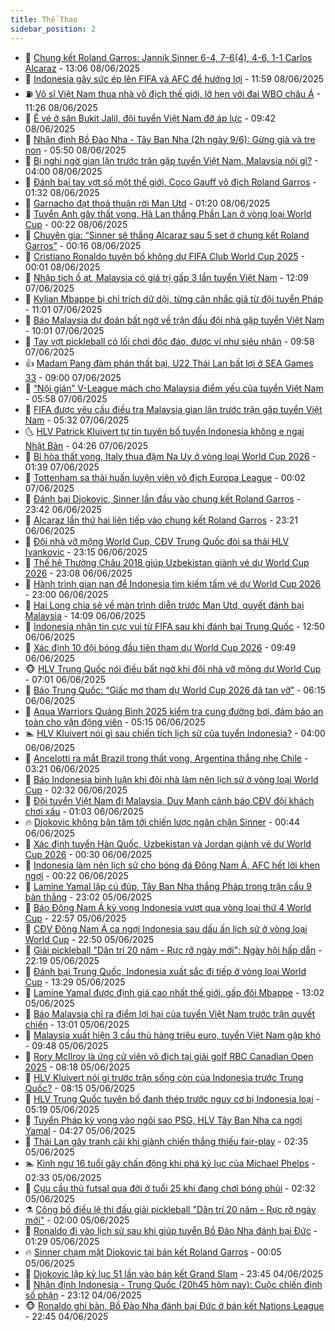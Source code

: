 ```yaml
---
title: Thể Thao
sidebar_position: 2
---
```


<!-- dantri-the-thao:START -->
- 🎡 [Chung kết Roland Garros: Jannik Sinner 6-4, 7-6&lpar;4&rpar;, 4-6, 1-1 Carlos Alcaraz](https://dantri.com.vn/the-thao/chung-ket-roland-garros-jannik-sinner-6-4-7-64-4-6-1-1-carlos-alcaraz-20250608200640928.htm) - 13:06 08/06/2025
- 💯 [Indonesia gây sức ép lên FIFA và AFC để hưởng lợi](https://dantri.com.vn/the-thao/indonesia-gay-suc-ep-len-fifa-va-afc-de-huong-loi-20250608185934721.htm) - 11:59 08/06/2025
- ⛽️ [Võ sĩ Việt Nam thua nhà vô địch thế giới, lỡ hẹn với đai WBO châu Á](https://dantri.com.vn/the-thao/vo-si-viet-nam-thua-nha-vo-dich-the-gioi-lo-hen-voi-dai-wbo-chau-a-20250608182530817.htm) - 11:26 08/06/2025
- 💃 [Ế vé ở sân Bukit Jalil, đội tuyển Việt Nam đỡ áp lực](https://dantri.com.vn/the-thao/e-ve-o-san-bukit-jalil-doi-tuyen-viet-nam-do-ap-luc-20250608160635626.htm) - 09:42 08/06/2025
- 🌈 [Nhận định Bồ Đào Nha - Tây Ban Nha &lpar;2h ngày 9/6&rpar;: Gừng già và tre non](https://dantri.com.vn/the-thao/nhan-dinh-bo-dao-nha-tay-ban-nha-2h-ngay-96-gung-gia-va-tre-non-20250608122544278.htm) - 05:50 08/06/2025
- 🦅 [Bị nghi ngờ gian lận trước trận gặp tuyển Việt Nam, Malaysia nói gì?](https://dantri.com.vn/the-thao/bi-nghi-ngo-gian-lan-truoc-tran-gap-tuyen-viet-nam-malaysia-noi-gi-20250608105120301.htm) - 04:00 08/06/2025
- 🌝 [Đánh bại tay vợt số một thế giới, Coco Gauff vô địch Roland Garros](https://dantri.com.vn/the-thao/danh-bai-tay-vot-so-mot-the-gioi-coco-gauff-vo-dich-roland-garros-20250608083116872.htm) - 01:32 08/06/2025
- 🚀 [Garnacho đạt thoả thuận rời Man Utd](https://dantri.com.vn/the-thao/garnacho-dat-thoa-thuan-roi-man-utd-20250608081051315.htm) - 01:20 08/06/2025
- 🎉 [Tuyển Anh gây thất vọng, Hà Lan thắng Phần Lan ở vòng loại World Cup](https://dantri.com.vn/the-thao/tuyen-anh-gay-that-vong-ha-lan-thang-phan-lan-o-vong-loai-world-cup-20250608071632428.htm) - 00:22 08/06/2025
- 📝 [Chuyên gia: “Sinner sẽ thắng Alcaraz sau 5 set ở chung kết Roland Garros”](https://dantri.com.vn/the-thao/chuyen-gia-sinner-se-thang-alcaraz-sau-5-set-o-chung-ket-roland-garros-20250608000552508.htm) - 00:16 08/06/2025
- 🦄 [Cristiano Ronaldo tuyên bố không dự FIFA Club World Cup 2025](https://dantri.com.vn/the-thao/cristiano-ronaldo-tuyen-bo-khong-du-fifa-club-world-cup-2025-20250607230700193.htm) - 00:01 08/06/2025
- 🎉 [Nhập tịch ồ ạt, Malaysia có giá trị gấp 3 lần tuyển Việt Nam](https://dantri.com.vn/the-thao/nhap-tich-o-at-malaysia-co-gia-tri-gap-3-lan-tuyen-viet-nam-20250607190628582.htm) - 12:09 07/06/2025
- 💼 [Kylian Mbappe bị chỉ trích dữ dội, từng cân nhắc giã từ đội tuyển Pháp](https://dantri.com.vn/the-thao/kylian-mbappe-bi-chi-trich-du-doi-tung-can-nhac-gia-tu-doi-tuyen-phap-20250607172041782.htm) - 11:01 07/06/2025
- 🤡 [Báo Malaysia dự đoán bất ngờ về trận đấu đội nhà gặp tuyển Việt Nam](https://dantri.com.vn/the-thao/bao-malaysia-du-doan-bat-ngo-ve-tran-dau-doi-nha-gap-tuyen-viet-nam-20250607162402106.htm) - 10:01 07/06/2025
- 🦆 [Tay vợt pickleball có lối chơi độc đáo, được ví như siêu nhân](https://dantri.com.vn/the-thao/tay-vot-pickleball-co-loi-choi-doc-dao-duoc-vi-nhu-sieu-nhan-20250607163559727.htm) - 09:58 07/06/2025
- 👍 [Madam Pang đàm phán thất bại, U22 Thái Lan bất lợi ở SEA Games 33](https://dantri.com.vn/the-thao/madam-pang-dam-phan-that-bai-u22-thai-lan-bat-loi-o-sea-games-33-20250607140101445.htm) - 09:00 07/06/2025
- 💼 [“Nội gián” V-League mách cho Malaysia điểm yếu của tuyển Việt Nam](https://dantri.com.vn/the-thao/noi-gian-v-league-mach-cho-malaysia-diem-yeu-cua-tuyen-viet-nam-20250607125801334.htm) - 05:58 07/06/2025
- 🦒 [FIFA được yêu cầu điều tra Malaysia gian lận trước trận gặp tuyển Việt Nam](https://dantri.com.vn/the-thao/fifa-duoc-yeu-cau-dieu-tra-malaysia-gian-lan-truoc-tran-gap-tuyen-viet-nam-20250607120844394.htm) - 05:32 07/06/2025
- 🌜 [HLV Patrick Kluivert tự tin tuyên bố tuyển Indonesia không e ngại Nhật Bản](https://dantri.com.vn/the-thao/hlv-patrick-kluivert-tu-tin-tuyen-bo-tuyen-indonesia-khong-e-ngai-nhat-ban-20250607102749457.htm) - 04:26 07/06/2025
- 🦆 [Bỉ hòa thất vọng, Italy thua đậm Na Uy ở vòng loại World Cup 2026](https://dantri.com.vn/the-thao/bi-hoa-that-vong-italy-thua-dam-na-uy-o-vong-loai-world-cup-2026-20250607081111557.htm) - 01:39 07/06/2025
- 💪 [Tottenham sa thải huấn luyện viên vô địch Europa League](https://dantri.com.vn/the-thao/tottenham-sa-thai-huan-luyen-vien-vo-dich-europa-league-20250607070146143.htm) - 00:02 07/06/2025
- 🧠 [Đánh bại Djokovic, Sinner lần đầu vào chung kết Roland Garros](https://dantri.com.vn/the-thao/danh-bai-djokovic-sinner-lan-dau-vao-chung-ket-roland-garros-20250607064057557.htm) - 23:42 06/06/2025
- 🦄 [Alcaraz lần thứ hai liên tiếp vào chung kết Roland Garros](https://dantri.com.vn/the-thao/alcaraz-lan-thu-hai-lien-tiep-vao-chung-ket-roland-garros-20250607062132477.htm) - 23:21 06/06/2025
- 🥸 [Đội nhà vỡ mộng World Cup, CĐV Trung Quốc đòi sa thải HLV Ivankovic](https://dantri.com.vn/the-thao/doi-nha-vo-mong-world-cup-cdv-trung-quoc-doi-sa-thai-hlv-ivankovic-20250606231631680.htm) - 23:15 06/06/2025
- 🤠 [Thế hệ Thường Châu 2018 giúp Uzbekistan giành vé dự World Cup 2026](https://dantri.com.vn/the-thao/the-he-thuong-chau-2018-giup-uzbekistan-gianh-ve-du-world-cup-2026-20250607002743075.htm) - 23:08 06/06/2025
- 👺 [Hành trình gian nan để Indonesia tìm kiếm tấm vé dự World Cup 2026](https://dantri.com.vn/the-thao/hanh-trinh-gian-nan-de-indonesia-tim-kiem-tam-ve-du-world-cup-2026-20250606171729866.htm) - 23:00 06/06/2025
- 📝 [Hai Long chia sẻ về màn trình diễn trước Man Utd, quyết đánh bại Malaysia](https://dantri.com.vn/the-thao/hai-long-chia-se-ve-man-trinh-dien-truoc-man-utd-quyet-danh-bai-malaysia-20250606210908135.htm) - 14:09 06/06/2025
- 🦆 [Indonesia nhận tin cực vui từ FIFA sau khi đánh bại Trung Quốc](https://dantri.com.vn/the-thao/indonesia-nhan-tin-cuc-vui-tu-fifa-sau-khi-danh-bai-trung-quoc-20250606195056292.htm) - 12:50 06/06/2025
- 🥳 [Xác định 10 đội bóng đầu tiên tham dự World Cup 2026](https://dantri.com.vn/the-thao/xac-dinh-10-doi-bong-dau-tien-tham-du-world-cup-2026-20250606164907507.htm) - 09:49 06/06/2025
- 🐵 [HLV Trung Quốc nói điều bất ngờ khi đội nhà vỡ mộng dự World Cup](https://dantri.com.vn/the-thao/hlv-trung-quoc-noi-dieu-bat-ngo-khi-doi-nha-vo-mong-du-world-cup-20250606132719561.htm) - 07:01 06/06/2025
- 🤩 [Báo Trung Quốc: “Giấc mơ tham dự World Cup 2026 đã tan vỡ”](https://dantri.com.vn/the-thao/bao-trung-quoc-giac-mo-tham-du-world-cup-2026-da-tan-vo-20250606075832643.htm) - 06:15 06/06/2025
- 🤠 [Aqua Warriors Quảng Bình 2025 kiểm tra cung đường bơi, đảm bảo an toàn cho vận động viên](https://dantri.com.vn/the-thao/aqua-warriors-quang-binh-2025-kiem-tra-cung-duong-boi-dam-bao-an-toan-cho-van-dong-vien-20250606114610147.htm) - 05:15 06/06/2025
- 🏊 [HLV Kluivert nói gì sau chiến tích lịch sử của tuyển Indonesia?](https://dantri.com.vn/the-thao/hlv-kluivert-noi-gi-sau-chien-tich-lich-su-cua-tuyen-indonesia-20250606104055392.htm) - 04:00 06/06/2025
- 🗽 [Ancelotti ra mắt Brazil trong thất vọng, Argentina thắng nhẹ Chile](https://dantri.com.vn/the-thao/ancelotti-ra-mat-brazil-trong-that-vong-argentina-thang-nhe-chile-20250606102056743.htm) - 03:21 06/06/2025
- 🚀 [Báo Indonesia bình luận khi đội nhà làm nên lịch sử ở vòng loại World Cup](https://dantri.com.vn/the-thao/bao-indonesia-binh-luan-khi-doi-nha-lam-nen-lich-su-o-vong-loai-world-cup-20250606093218753.htm) - 02:32 06/06/2025
- 🎉 [Đội tuyển Việt Nam đi Malaysia, Duy Mạnh cảnh báo CĐV đội khách chơi xấu](https://dantri.com.vn/the-thao/doi-tuyen-viet-nam-di-malaysia-duy-manh-canh-bao-cdv-doi-khach-choi-xau-20250606080223236.htm) - 01:03 06/06/2025
- 🔥 [Djokovic không bận tâm tới chiến lược ngăn chặn Sinner](https://dantri.com.vn/the-thao/djokovic-khong-ban-tam-toi-chien-luoc-ngan-chan-sinner-20250606074404588.htm) - 00:44 06/06/2025
- 🎉 [Xác định tuyển Hàn Quốc, Uzbekistan và Jordan giành vé dự World Cup 2026](https://dantri.com.vn/the-thao/xac-dinh-tuyen-han-quoc-uzbekistan-va-jordan-gianh-ve-du-world-cup-2026-20250606071737092.htm) - 00:30 06/06/2025
- 🎡 [Indonesia làm nên lịch sử cho bóng đá Đông Nam Á, AFC hết lời khen ngợi](https://dantri.com.vn/the-thao/indonesia-lam-nen-lich-su-cho-bong-da-dong-nam-a-afc-het-loi-khen-ngoi-20250606072212072.htm) - 00:22 06/06/2025
- 🐻 [Lamine Yamal lập cú đúp, Tây Ban Nha thắng Pháp trong trận cầu 9 bàn thắng](https://dantri.com.vn/the-thao/lamine-yamal-lap-cu-dup-tay-ban-nha-thang-phap-trong-tran-cau-9-ban-thang-20250606060223325.htm) - 23:02 05/06/2025
- 🌊 [Báo Đông Nam Á kỳ vọng Indonesia vượt qua vòng loại thứ 4 World Cup](https://dantri.com.vn/the-thao/bao-dong-nam-a-ky-vong-indonesia-vuot-qua-vong-loai-thu-4-world-cup-20250606004648929.htm) - 22:57 05/06/2025
- 💃 [CĐV Đông Nam Á ca ngợi Indonesia sau dấu ấn lịch sử ở vòng loại World Cup](https://dantri.com.vn/the-thao/cdv-dong-nam-a-ca-ngoi-indonesia-sau-dau-an-lich-su-o-vong-loai-world-cup-20250606002218770.htm) - 22:50 05/06/2025
- 🤔 [Giải pickleball &quot;Dân trí 20 năm - Rực rỡ ngày mới&quot;: Ngày hội hấp dẫn](https://dantri.com.vn/the-thao/giai-pickleball-dan-tri-20-nam-ruc-ro-ngay-moi-ngay-hoi-hap-dan-20250605150403244.htm) - 22:19 05/06/2025
- 🤭 [Đánh bại Trung Quốc, Indonesia xuất sắc đi tiếp ở vòng loại World Cup](https://dantri.com.vn/the-thao/danh-bai-trung-quoc-indonesia-xuat-sac-di-tiep-o-vong-loai-world-cup-20250605202903458.htm) - 13:29 05/06/2025
- 👹 [Lamine Yamal được định giá cao nhất thế giới, gấp đôi Mbappe](https://dantri.com.vn/the-thao/lamine-yamal-duoc-dinh-gia-cao-nhat-the-gioi-gap-doi-mbappe-20250605183217458.htm) - 13:02 05/06/2025
- 🗽 [Báo Malaysia chỉ ra điểm lợi hại của tuyển Việt Nam trước trận quyết chiến](https://dantri.com.vn/the-thao/bao-malaysia-chi-ra-diem-loi-hai-cua-tuyen-viet-nam-truoc-tran-quyet-chien-20250605194026463.htm) - 13:01 05/06/2025
- 🥳 [Malaysia xuất hiện 3 cầu thủ hàng triệu euro, tuyển Việt Nam gặp khó](https://dantri.com.vn/the-thao/malaysia-xuat-hien-3-cau-thu-hang-trieu-euro-tuyen-viet-nam-gap-kho-20250605130117973.htm) - 09:48 05/06/2025
- 💃 [Rory McIlroy là ứng cử viên vô địch tại giải golf RBC Canadian Open 2025](https://dantri.com.vn/the-thao/rory-mcilroy-la-ung-cu-vien-vo-dich-tai-giai-golf-rbc-canadian-open-2025-20250605165059743.htm) - 08:18 05/06/2025
- 🧰 [HLV Kluivert nói gì trước trận sống còn của Indonesia trước Trung Quốc?](https://dantri.com.vn/the-thao/hlv-kluivert-noi-gi-truoc-tran-song-con-cua-indonesia-truoc-trung-quoc-20250605142513661.htm) - 08:15 05/06/2025
- 💪 [HLV Trung Quốc tuyên bố đanh thép trước nguy cơ bị Indonesia loại](https://dantri.com.vn/the-thao/hlv-trung-quoc-tuyen-bo-danh-thep-truoc-nguy-co-bi-indonesia-loai-20250605121935758.htm) - 05:19 05/06/2025
- 🚀 [Tuyển Pháp kỳ vọng vào ngôi sao PSG, HLV Tây Ban Nha ca ngợi Yamal](https://dantri.com.vn/the-thao/tuyen-phap-ky-vong-vao-ngoi-sao-psg-hlv-tay-ban-nha-ca-ngoi-yamal-20250605104853285.htm) - 04:27 05/06/2025
- 🤠 [Thái Lan gây tranh cãi khi giành chiến thắng thiếu fair-play](https://dantri.com.vn/the-thao/thai-lan-gay-tranh-cai-khi-gianh-chien-thang-thieu-fair-play-20250605083155352.htm) - 02:35 05/06/2025
- 🏊 [Kình ngư 16 tuổi gây chấn động khi phá kỷ lục của Michael Phelps](https://dantri.com.vn/the-thao/kinh-ngu-16-tuoi-gay-chan-dong-khi-pha-ky-luc-cua-michael-phelps-20250605093324084.htm) - 02:33 05/06/2025
- 🦄 [Cựu cầu thủ futsal qua đời ở tuổi 25 khi đang chơi bóng phủi](https://dantri.com.vn/the-thao/cuu-cau-thu-futsal-qua-doi-o-tuoi-25-khi-dang-choi-bong-phui-20250605093346111.htm) - 02:32 05/06/2025
- ⚗️ [Công bố điều lệ thi đấu giải pickleball &quot;Dân trí 20 năm - Rực rỡ ngày mới&quot;](https://dantri.com.vn/the-thao/cong-bo-dieu-le-thi-dau-giai-pickleball-dan-tri-20-nam-ruc-ro-ngay-moi-20250605111503037.htm) - 02:00 05/06/2025
- 🥷 [Ronaldo đi vào lịch sử sau khi giúp tuyển Bồ Đào Nha đánh bại Đức](https://dantri.com.vn/the-thao/ronaldo-di-vao-lich-su-sau-khi-giup-tuyen-bo-dao-nha-danh-bai-duc-20250605072339816.htm) - 01:29 05/06/2025
- 🔥 [Sinner chạm mặt Djokovic tại bán kết Roland Garros](https://dantri.com.vn/the-thao/sinner-cham-mat-djokovic-tai-ban-ket-roland-garros-20250605080101251.htm) - 00:05 05/06/2025
- 🦅 [Djokovic lập kỷ lục 51 lần vào bán kết Grand Slam](https://dantri.com.vn/the-thao/djokovic-lap-ky-luc-51-lan-vao-ban-ket-grand-slam-20250605074513255.htm) - 23:45 04/06/2025
- 🌝 [Nhận định Indonesia - Trung Quốc &lpar;20h45 hôm nay&rpar;: Cuộc chiến định số phận](https://dantri.com.vn/the-thao/nhan-dinh-indonesia-trung-quoc-20h45-hom-nay-cuoc-chien-dinh-so-phan-20250604233057388.htm) - 23:12 04/06/2025
- 🐵 [Ronaldo ghi bàn, Bồ Đào Nha đánh bại Đức ở bán kết Nations League](https://dantri.com.vn/the-thao/ronaldo-ghi-ban-bo-dao-nha-danh-bai-duc-o-ban-ket-nations-league-20250605054529941.htm) - 22:45 04/06/2025<!-- dantri-the-thao:END -->
